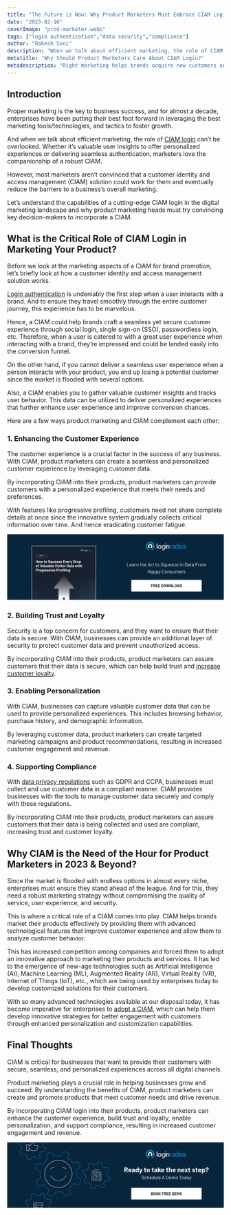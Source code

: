 ```yaml
---
title: "The Future is Now: Why Product Marketers Must Embrace CIAM Login"
date: "2023-02-16"
coverImage: "prod-marketer.webp"
tags: ["login authentication","data security","compliance"]
author: "Rakesh Soni"
description: "When we talk about efficient marketing, the role of CIAM login can’t be overlooked. Whether it’s valuable user insights to offer personalized experiences or delivering seamless authentication, marketers love the companionship of a robust CIAM."
metatitle: "Why Should Product Marketers Care About CIAM Login?"
metadescription: "Right marketing helps brands acquire new customers and retain current ones. This post portrays the role of CIAM login for product marketing purposes."
---
```


## Introduction

Proper marketing is the key to business success, and for almost a decade, enterprises have been putting their best foot forward in leveraging the best marketing tools/technologies, and tactics to foster growth. 

And when we talk about efficient marketing, the role of [CIAM login](https://www.loginradius.com/authentication/) can’t be overlooked. Whether it’s valuable user insights to offer personalized experiences or delivering seamless authentication, marketers love the companionship of a robust CIAM. 

However, most marketers aren’t convinced that a customer identity and access management (CIAM) solution could work for them and eventually reduce the barriers to a business’s overall marketing. 

Let’s understand the capabilities of a cutting-edge CIAM login in the digital marketing landscape and why product marketing heads must try convincing key decision-makers to incorporate a CIAM. 

## What is the Critical Role of CIAM Login in Marketing Your Product? 

Before we look at the marketing aspects of a CIAM for brand promotion, let’s briefly look at how a customer identity and access management solution works. 

[Login authentication](https://blog.loginradius.com/identity/what-is-login-authentication/) is undeniably the first step when a user interacts with a brand. And to ensure they travel smoothly through the entire customer journey, this experience has to be marvelous. 

Hence, a CIAM could help brands craft a seamless yet secure customer experience through social login, single sign-on (SSO), passwordless login, etc. Therefore, when a user is catered to with a great user experience when interacting with a brand, they’re impressed and could be landed easily into the conversion funnel. 

On the other hand, if you cannot deliver a seamless user experience when a person interacts with your product, you end up losing a potential customer since the market is flooded with several options. 

Also, a CIAM enables you to gather valuable customer insights and tracks user behavior. This data can be utilized to deliver personalized experiences that further enhance user experience and improve conversion chances. 

Here are a few ways product marketing and CIAM complement each other: 

### 1. Enhancing the Customer Experience

The customer experience is a crucial factor in the success of any business. With CIAM, product marketers can create a seamless and personalized customer experience by leveraging customer data. 

By incorporating CIAM into their products, product marketers can provide customers with a personalized experience that meets their needs and preferences. 

With features like progressive profiling, customers need not share complete details at once since the innovative system gradually collects critical information over time. And hence eradicating customer fatigue. 

[![EB-squeeze-val-data](EB-squeeze-val-data.webp)](https://www.loginradius.com/resource/how-to-squeeze-every-drop-of-progressive-profiling/)

### 2. Building Trust and Loyalty

Security is a top concern for customers, and they want to ensure that their data is secure. With CIAM, businesses can provide an additional layer of security to protect customer data and prevent unauthorized access. 

By incorporating CIAM into their products, product marketers can assure customers that their data is secure, which can help build trust and [increase customer loyalty](https://blog.loginradius.com/growth/how-customer-retention-can-help-businesses-grow/). 

### 3. Enabling Personalization

With CIAM, businesses can capture valuable customer data that can be used to provide personalized experiences. This includes browsing behavior, purchase history, and demographic information. 

By leveraging customer data, product marketers can create targeted marketing campaigns and product recommendations, resulting in increased customer engagement and revenue.

### 4. Supporting Compliance

With [data privacy regulations](https://www.loginradius.com/gdpr-and-privacy/) such as GDPR and CCPA, businesses must collect and use customer data in a compliant manner. CIAM provides businesses with the tools to manage customer data securely and comply with these regulations. 

By incorporating CIAM into their products, product marketers can assure customers that their data is being collected and used are compliant, increasing trust and customer loyalty.


## Why CIAM is the Need of the Hour for Product Marketers in 2023 & Beyond? 

Since the market is flooded with endless options in almost every niche, enterprises must ensure they stand ahead of the league. And for this, they need a robust marketing strategy without compromising the quality of service, user experience, and security. 

This is where a critical role of a CIAM comes into play. CIAM helps brands market their products effectively by providing them with advanced technological features that improve customer experience and allow them to analyze customer behavior.

This has increased competition among companies and forced them to adopt an innovative approach to marketing their products and services. It has led to the emergence of new-age technologies such as Artificial Intelligence (AI), Machine Learning (ML), Augmented Reality (AR), Virtual Reality (VR), Internet of Things (IoT), etc., which are being used by enterprises today to develop customized solutions for their customers.

With so many advanced technologies available at our disposal today, it has become imperative for enterprises to [adopt a CIAM](https://www.loginradius.com/), which can help them develop innovative strategies for better engagement with customers through enhanced personalization and customization capabilities.

## Final Thoughts

CIAM is critical for businesses that want to provide their customers with secure, seamless, and personalized experiences across all digital channels. 

Product marketing plays a crucial role in helping businesses grow and succeed. By understanding the benefits of CIAM, product marketers can create and promote products that meet customer needs and drive revenue. 

By incorporating CIAM login into their products, product marketers can enhance the customer experience, build trust and loyalty, enable personalization, and support compliance, resulting in increased customer engagement and revenue.



[![book-a-demo-loginradius](../../assets/book-a-demo-loginradius.webp)](https://www.loginradius.com/contact-us?utm_source=blog&utm_medium=web&utm_campaign=product-marketers-ciam-login)
